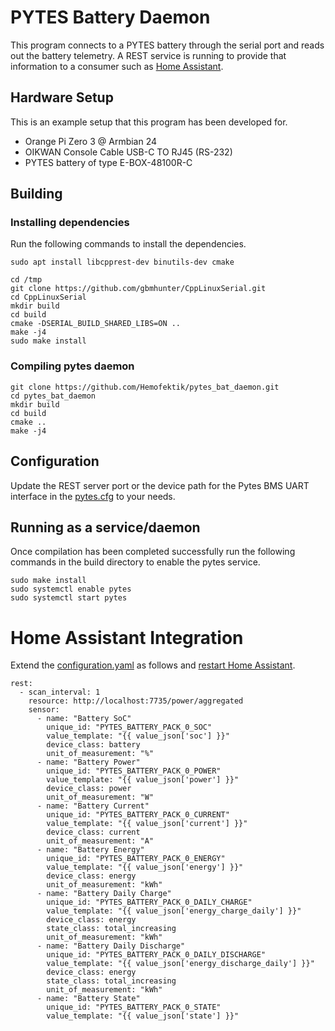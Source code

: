 # PYTES Battery Daemon

This program connects to a PYTES battery through the serial port and reads out the battery telemetry. A REST service is running to provide that information to a consumer such as [Home Assistant](https://www.home-assistant.io/).

## Hardware Setup

This is an example setup that this program has been developed for. 

 * Orange Pi Zero 3 @ Armbian 24
 * OIKWAN Console Cable USB-C TO RJ45 (RS-232)
 * PYTES battery of type E-BOX-48100R-C

## Building

### Installing dependencies

Run the following commands to install the dependencies.

```
sudo apt install libcpprest-dev binutils-dev cmake

cd /tmp
git clone https://github.com/gbmhunter/CppLinuxSerial.git
cd CppLinuxSerial
mkdir build
cd build
cmake -DSERIAL_BUILD_SHARED_LIBS=ON ..
make -j4
sudo make install
```

### Compiling pytes daemon

```
git clone https://github.com/Hemofektik/pytes_bat_daemon.git
cd pytes_bat_daemon
mkdir build
cd build
cmake ..
make -j4
```

## Configuration

Update the REST server port or the device path for the Pytes BMS UART interface in the [pytes.cfg](pytes.cfg) to your needs.

## Running as a service/daemon

Once compilation has been completed successfully run the following commands in the build directory to enable the pytes service.

```
sudo make install
sudo systemctl enable pytes
sudo systemctl start pytes
```

# Home Assistant Integration

Extend the [configuration.yaml](https://www.home-assistant.io/docs/configuration/) as follows and [restart Home Assistant](https://www.home-assistant.io/docs/configuration/#reloading-the-configuration-to-apply-changes).

```
rest:
  - scan_interval: 1
    resource: http://localhost:7735/power/aggregated
    sensor:
      - name: "Battery SoC"
        unique_id: "PYTES_BATTERY_PACK_0_SOC"
        value_template: "{{ value_json['soc'] }}"
        device_class: battery
        unit_of_measurement: "%"
      - name: "Battery Power"
        unique_id: "PYTES_BATTERY_PACK_0_POWER"
        value_template: "{{ value_json['power'] }}"
        device_class: power
        unit_of_measurement: "W"
      - name: "Battery Current"
        unique_id: "PYTES_BATTERY_PACK_0_CURRENT"
        value_template: "{{ value_json['current'] }}"
        device_class: current
        unit_of_measurement: "A"
      - name: "Battery Energy"
        unique_id: "PYTES_BATTERY_PACK_0_ENERGY"
        value_template: "{{ value_json['energy'] }}"
        device_class: energy
        unit_of_measurement: "kWh"
      - name: "Battery Daily Charge"
        unique_id: "PYTES_BATTERY_PACK_0_DAILY_CHARGE"
        value_template: "{{ value_json['energy_charge_daily'] }}"
        device_class: energy
        state_class: total_increasing
        unit_of_measurement: "kWh"
      - name: "Battery Daily Discharge"
        unique_id: "PYTES_BATTERY_PACK_0_DAILY_DISCHARGE"
        value_template: "{{ value_json['energy_discharge_daily'] }}"
        device_class: energy
        state_class: total_increasing
        unit_of_measurement: "kWh"
      - name: "Battery State"
        unique_id: "PYTES_BATTERY_PACK_0_STATE"
        value_template: "{{ value_json['state'] }}"
```